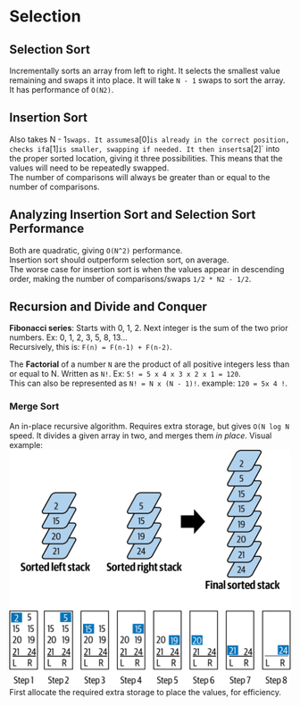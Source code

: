 # Selection

## Selection Sort
Incrementally sorts an array from left to right. It selects the smallest value remaining and swaps it into place.
It will take `N - 1` swaps to sort the array. It has performance of `O(N2)`.

## Insertion Sort
Also takes  N - 1` swaps. It assumes `a[0]` is already in the correct position, checks if `a[1]` is smaller, swapping if
needed. It then inserts `a[2]` into the proper sorted location, giving it three possibilities. This means that the values
will need to be repeatedly swapped.  
The number of comparisons will always be greater than or equal to the number of comparisons.

## Analyzing Insertion Sort and Selection Sort Performance
Both are quadratic, giving `O(N^2)` performance.  
Insertion sort should outperform selection sort, on average.  
The worse case for insertion sort is when the values appear in descending order, making the number of comparisons/swaps
`1/2 * N2 - 1/2`.

## Recursion and Divide and Conquer
**Fibonacci series**: Starts with 0, 1, 2. Next integer is the sum of the two prior numbers. Ex: 0, 1, 2, 3, 5, 8, 13...  
Recursively, this is: `F(n) = F(n-1) + F(n-2)`.

The **Factorial** of a number `N` are the product of all positive integers less than or equal to N. Written as `N!`. Ex:
`5! = 5 x 4 x 3 x 2 x 1 = 120`.  
This can also be represented as `N! = N x (N - 1)!`. example: `120 = 5x 4 !`.

### Merge Sort
An in-place recursive algorithm. Requires extra storage, but gives `O(N log N` speed. It divides a given array in two,
and merges them _in place_. Visual example:
![](mergeSort.gif)  
First allocate the required extra storage to place the values, for efficiency.